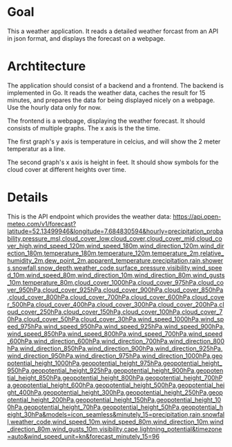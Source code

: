 Goal
====

This a weather application. It reads a detailed weather forcast from an API in json format,
and displays the forecast on a webpage.

Archtitecture
=============

The application should consist of a backend and a frontend.
The backend is implemented in Go. It reads the weather data, caches the result for 15 minutes,
and prepares the data for being displayed nicely on a webpage. Use the hourly data only for now.

The frontend is a webpage, displaying the weather forecast.
It should consists of multiple graphs. The x axis is the the time.

The first graph's y axis is temperature in celcius, and will show the 2 meter temperatur as a line.

The second graph's x axis is height in feet. It should show symbols for the cloud cover at different heights over time.

Details
=======

This is the API endpoint which provides the weather data:
https://api.open-meteo.com/v1/forecast?latitude=52.13499946&longitude=7.684830594&hourly=precipitation_probability,pressure_msl,cloud_cover_low,cloud_cover,cloud_cover_mid,cloud_cover_high,wind_speed_120m,wind_speed_180m,wind_direction_120m,wind_direction_180m,temperature_180m,temperature_120m,temperature_2m,relative_humidity_2m,dew_point_2m,apparent_temperature,precipitation,rain,showers,snowfall,snow_depth,weather_code,surface_pressure,visibility,wind_speed_10m,wind_speed_80m,wind_direction_10m,wind_direction_80m,wind_gusts_10m,temperature_80m,cloud_cover_1000hPa,cloud_cover_975hPa,cloud_cover_950hPa,cloud_cover_925hPa,cloud_cover_900hPa,cloud_cover_850hPa,cloud_cover_800hPa,cloud_cover_700hPa,cloud_cover_600hPa,cloud_cover_500hPa,cloud_cover_400hPa,cloud_cover_300hPa,cloud_cover_200hPa,cloud_cover_250hPa,cloud_cover_150hPa,cloud_cover_100hPa,cloud_cover_70hPa,cloud_cover_50hPa,cloud_cover_30hPa,wind_speed_1000hPa,wind_speed_975hPa,wind_speed_950hPa,wind_speed_925hPa,wind_speed_900hPa,wind_speed_850hPa,wind_speed_800hPa,wind_speed_700hPa,wind_speed_600hPa,wind_direction_600hPa,wind_direction_700hPa,wind_direction_800hPa,wind_direction_850hPa,wind_direction_900hPa,wind_direction_925hPa,wind_direction_950hPa,wind_direction_975hPa,wind_direction_1000hPa,geopotential_height_1000hPa,geopotential_height_975hPa,geopotential_height_950hPa,geopotential_height_925hPa,geopotential_height_900hPa,geopotential_height_850hPa,geopotential_height_800hPa,geopotential_height_700hPa,geopotential_height_600hPa,geopotential_height_500hPa,geopotential_height_400hPa,geopotential_height_300hPa,geopotential_height_250hPa,geopotential_height_200hPa,geopotential_height_150hPa,geopotential_height_100hPa,geopotential_height_70hPa,geopotential_height_50hPa,geopotential_height_30hPa&models=icon_seamless&minutely_15=precipitation,rain,snowfall,weather_code,wind_speed_10m,wind_speed_80m,wind_direction_10m,wind_direction_80m,wind_gusts_10m,visibility,cape,lightning_potential&timezone=auto&wind_speed_unit=kn&forecast_minutely_15=96

